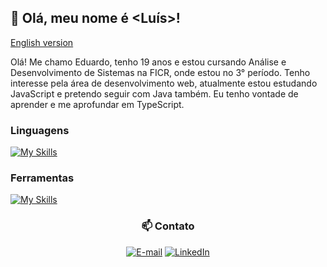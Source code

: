 ## 👾 Olá, meu nome é <Luís>!

  [English version](README_en.md)


Olá! Me chamo Eduardo, tenho 19 anos e estou cursando Análise e Desenvolvimento de Sistemas na FICR, onde estou no 3° período. Tenho interesse pela área de desenvolvimento web, atualmente estou estudando JavaScript e pretendo seguir com Java também. Eu tenho vontade de aprender e me aprofundar em TypeScript. 


<div>
  <h3> Linguagens </h3>


 [![My Skills](https://skillicons.dev/icons?i=js,ts,java,html,css)](https://skillicons.dev)
   
</div>

<div>
  <h3> Ferramentas </h3>
  
 [![My Skills](https://skillicons.dev/icons?i=nodejs,bootstrap,git,github,vscode,idea,sqlite,postgres)](https://skillicons.dev)
 
</div>

   


<div align="center">
  <h3> 📫 Contato </h3>

  [![E-mail](https://custom-icon-badges.demolab.com/badge/-Email-dc262d?style=for-the-badge&logo=mail&logoColor=white)](mailto:luiseduardocass06@gmail.com)
  [![LinkedIn](https://custom-icon-badges.demolab.com/badge/-LinkedIn-0A66C2?style=for-the-badge&logo=linkedin-app-white-icon)](https://www.linkedin.com/in/luiseduardocassimiro/)

</div>

